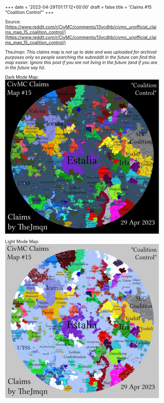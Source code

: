 +++
date = '2023-04-29T01:17:12+00:00'
draft = false
title = 'Claims #15 "Coalition Control"'
+++

Source: [https://www.reddit.com/r/CivMC/comments/13vcdhb/civmc_unofficial_claims_map_15_coalition_control/](https://www.reddit.com/r/CivMC/comments/13vcdhb/civmc_unofficial_claims_map_15_coalition_control/)

TheJmqn: *This claims map is not up to date and was uploaded for archival purposes only so people searching the subreddit in the future can find this map easier. Ignore this post if you are not living in the future (and if you are in the future say hi).*

Dark Mode Map:
[![Claims #15](https://raw.githubusercontent.com/CivMC-Map-Archive/civmc-map-archive.github.io/refs/heads/main/static/images/CivMC-Claims-15.webp)](https://raw.githubusercontent.com/CivMC-Map-Archive/civmc-map-archive.github.io/refs/heads/main/static/images/CivMC-Claims-15.webp)

Light Mode Map:
[![Claims #15 Light](https://raw.githubusercontent.com/CivMC-Map-Archive/civmc-map-archive.github.io/refs/heads/main/static/images/CivMC-Claims-15-Light.webp)](https://raw.githubusercontent.com/CivMC-Map-Archive/civmc-map-archive.github.io/refs/heads/main/static/images/CivMC-Claims-15-Light.webp)
